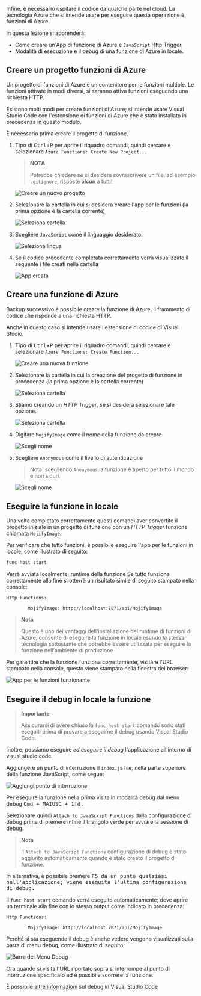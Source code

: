Infine, è necessario ospitare il codice da qualche parte nel cloud. La tecnologia Azure che si intende usare per eseguire questa operazione è funzioni di Azure.

In questa lezione si apprenderà:

- Come creare un'App di funzione di Azure e `JavaScript` Http Trigger.
- Modalità di esecuzione e il debug di una funzione di Azure in locale.

## <a name="create-an-azure-function-project"></a>Creare un progetto funzioni di Azure

Un progetto di funzioni di Azure è un contenitore per le funzioni multiple. Le funzioni attivate in modi diversi, si saranno attiva funzioni eseguendo una richiesta HTTP.

Esistono molti modi per creare funzioni di Azure; si intende usare Visual Studio Code con l'estensione di funzioni di Azure che è stato installato in precedenza in questo modulo.

È necessario prima creare il progetto di funzione.

1. Tipo di <kbd>Ctrl</kbd>+<kbd>P</kbd> per aprire il riquadro comandi, quindi cercare e selezionare `Azure Functions: Create New Project...`

   > **NOTA**
   >
   > Potrebbe chiedere se si desidera sovrascrivere un file, ad esempio `.gitignore`, risposte **alcun** a tutti!

   ![Creare un nuovo progetto](/media-drafts/7.create-new-project.png)

2. Selezionare la cartella in cui si desidera creare l'app per le funzioni (la prima opzione è la cartella corrente)

   ![Seleziona cartella](/media-drafts/7.select-folder.png)

3. Scegliere `JavaScript` come il linguaggio desiderato.

   ![Seleziona lingua](/media-drafts/7.select-language.png)

4. Se il codice precedente completata correttamente verrà visualizzato il seguente i file creati nella cartella

   ![App creata](/media-drafts/7.app-created.png)

## <a name="create-an-azure-function"></a>Creare una funzione di Azure

Backup successivo è possibile creare la funzione di Azure, il frammento di codice che risponde a una richiesta HTTP.

Anche in questo caso si intende usare l'estensione di codice di Visual Studio.

1.  Tipo di <kbd>Ctrl</kbd>+<kbd>P</kbd> per aprire il riquadro comandi, quindi cercare e selezionare `Azure Functions: Create Function...`

    ![Creare una nuova funzione](/media-drafts/7.create-function.png)

2.  Selezionare la cartella in cui la creazione del progetto di funzione in precedenza (la prima opzione è la cartella corrente)

    ![Seleziona cartella](/media-drafts/7.select-current-project.png)

3.  Stiamo creando un _HTTP Trigger_, se si desidera selezionare tale opzione.

    ![Seleziona cartella](/media-drafts/7.select-trigger.png)

4.  Digitare `MojifyImage` come il nome della funzione da creare

    ![Scegli nome](/media-drafts/7.choose-function-name.png)

5.  Scegliere `Anonymous` come il livello di autenticazione

    > Nota: scegliendo `Anonymous` la funzione è aperto per tutto il mondo e non sicuri.

    ![Scegli nome](/media-drafts/7.choose-auth-level.png)

## <a name="run-the-function-locally"></a>Eseguire la funzione in locale

Una volta completato correttamente questi comandi aver convertito il progetto iniziale in un progetto di funzione con un _HTTP Trigger_ funzione chiamata `MojifyImage`.

Per verificare che tutto funzioni, è possibile eseguire l'app per le funzioni in locale, come illustrato di seguito:

```bash
func host start
```

Verrà avviata localmente; runtime della funzione Se tutto funziona correttamente alla fine si otterrà un risultato simile di seguito stampato nella console:

```
Http Functions:

        MojifyImage: http://localhost:7071/api/MojifyImage
```

> **Nota**
>
> Questo è uno dei vantaggi dell'installazione del runtime di funzioni di Azure, consente di eseguire la funzione in locale usando la stessa tecnologia sottostante che potrebbe essere utilizzata per eseguire la funzione nell'ambiente di produzione.

Per garantire che la funzione funziona correttamente, visitare l'URL stampato nella console, questo viene stampato nella finestra del browser:

![App per le funzioni funzionante](/media-drafts/7.default-function-app-working.png)

## <a name="debug-the-function-locally"></a>Eseguire il debug in locale la funzione

> **Importante**
>
> Assicurarsi di avere chiuso la `func host start` comando sono stati eseguiti prima di provare a eseguirne il debug usando Visual Studio Code.

Inoltre, possiamo eseguire _ed eseguire il debug_ l'applicazione all'interno di visual studio code.

Aggiungere un punto di interruzione il `index.js` file, nella parte superiore della funzione JavaScript, come segue:

![Aggiungi punto di interruzione](/media-drafts/7.add-breakpoint.png)

Per eseguire la funzione nella prima visita in modalità debug dal menu debug <kbd>Cmd<kbd> + <kbd>MAIUSC<kbd> + <kbd>1!d<kbd>.

Selezionare quindi `Attach to JavaScript Functions` dalla configurazione di debug prima di premere infine il triangolo verde per avviare la sessione di debug.

> **Nota**
>
> Il `Attach to JavaScript Functions` configurazione di debug è stato aggiunto automaticamente quando è stato creato il progetto di funzione.

In alternativa, è possibile premere <kbd>F5<kbd> da un punto qualsiasi nell'applicazione; viene eseguita l'ultima configurazione di debug.

Il `func host start` comando verrà eseguito automaticamente; deve aprire un terminale alla fine con lo stesso output come indicato in precedenza:

```
Http Functions:

        MojifyImage: http://localhost:7071/api/MojifyImage
```

Perché si sta eseguendo il debug è anche vedere vengono visualizzati sulla barra di menu debug, come illustrato di seguito:

![Barra dei Menu Debug](/media-drafts/7.debug-menu-bar.png)

Ora quando si visita l'URL riportato sopra si interrompe al punto di interruzione specificato ed è possibile scorrere la funzione.

<!-- TODO Find Link -->

È possibile [altre informazioni](https://code.visualstudio.com/docs/editor/debugging) sul debug in Visual Studio Code
